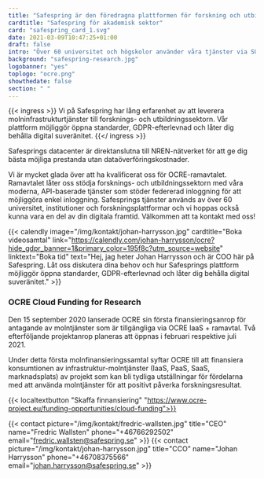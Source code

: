 ```yaml
---
title: "Safespring är den föredragna plattformen för forskning och utbildningssektorn"
cardtitle: "Safespring för akademisk sektor"
card: "safespring_card_1.svg"
date: 2021-03-09T10:47:25+01:00
draft: false
intro: "Över 60 universitet och högskolor använder våra tjänster via SUNET, UNINETT eller direkt genom GÈANTs OCRE-ramavtal."
background: "safespring-research.jpg"
logobanner: "yes"
toplogo: "ocre.png"
showthedate: false
section: " "
---
```


{{< ingress >}}
Vi på Safespring har lång erfarenhet av att leverera molninfrastrukturtjänster till forsknings- och utbildningssektorn. Vår plattform möjliggör öppna standarder, GDPR-efterlevnad och låter dig behålla digital suveränitet.
{{</ ingress >}}

Safesprings datacenter är direktanslutna till NREN-nätverket för att ge dig bästa möjliga prestanda utan dataöverföringskostnader.

Vi är mycket glada över att ha kvalificerat oss för OCRE-ramavtalet. Ramavtalet låter oss stödja forsknings- och utbildningssektorn med våra moderna, API-baserade tjänster som stöder federerad inloggning för att möjliggöra enkel inloggning. Safesprings tjänster används av över 60 universitet, institutioner och forskningsplattformar och vi hoppas också kunna vara en del av din digitala framtid. Välkommen att ta kontakt med oss!

{{< calendly image="/img/kontakt/johan-harrysson.jpg" cardtitle="Boka videosamtal" link="https://calendly.com/johan-harrysson/ocre?hide_gdpr_banner=1&primary_color=195f8c?utm_source=website" linktext="Boka tid" text="Hej, jag heter Johan Harrysson och är COO här på Safespring. Låt oss diskutera dina behov och hur Safesprings plattform möjliggör öppna standarder, GDPR-efterlevnad och låter dig behålla digital suveränitet." >}}

### OCRE Cloud Funding for Research

Den 15 september 2020 lanserade OCRE sin första finansieringsanrop för antagande av molntjänster som är tillgängliga via OCRE IaaS + ramavtal. Två efterföljande projektanrop planeras att öppnas i februari respektive juli 2021.

Under detta första molnfinansieringssamtal syftar OCRE till att finansiera konsumtionen av infrastruktur-molntjänster (IaaS, PaaS, SaaS, marknadsplats) av projekt som kan bli tydliga utställningar för fördelarna med att använda molntjänster för att positivt påverka forskningsresultat.

{{< localtextbutton "Skaffa finnansiering" "https://www.ocre-project.eu/funding-opportunities/cloud-funding">}}

{{< contact picture="/img/kontakt/fredric-wallsten.jpg" title="CEO" name="Fredric Wallsten" phone="+46766292502" email="fredric.wallsten@safespring.se" >}}
{{< contact picture="/img/kontakt/johan-harrysson.jpg" title="CCO" name="Johan Harrysson" phone="+46708375566‬" email="johan.harrysson@safespring.se" >}}
